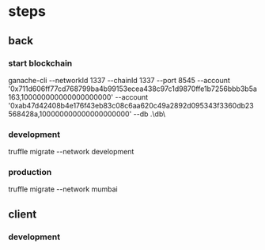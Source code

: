 # steps

## back

### start blockchain

ganache-cli --networkId 1337 --chainId 1337 --port 8545 --account '0x711d606ff77cd768799ba4b99153ecea438c97c1d9870ffe1b7256bbb3b5a163,100000000000000000000' --account '0xab47d42408b4e176f43eb83c08c6aa620c49a2892d095343f3360db23568428a,100000000000000000000' --db .\db\

### development

truffle migrate --network development

### production

truffle migrate --network mumbai

## client

### development
